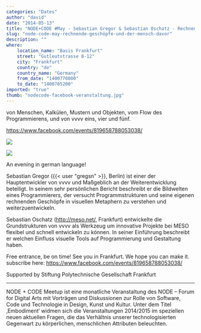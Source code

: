 ```yaml
---
categories: "Dates"
author: "david"
date: "2014-05-13"
title: "NODE+CODE #May - Sebastian Gregor & Sebastian Oschatz - Rechnende Geschöpfe und der Mensch davor"
slug: "node-code-may-rechnende-geschöpfe-und-der-mensch-davor"
description: ""
where: 
    location_name: "Basis Frankfurt"
    street: "Gutleutstrasse 8-12"
    city: "Frankfurt"
    country: "de"
    country_name: "Germany"
    from_date: "1400770800"
    to_date: "1400785200"
imported: "true"
thumb: "nodecode-facebook-veranstaltung.jpg"
---
```



von Menschen, Kalkülen, Mustern und Objekten, vom Flow des Programmierens, und von vvvv eins, vier und fünf. 

https://www.facebook.com/events/819658788053038/

![](nodecode-facebook-veranstaltung.jpg) 

![](cover.png) 




An evening in german language!

Sebastian Gregor ({{< user "gregsn" >}}, Berlin) ist einer der Hauptentwickler von vvvv und Maßgeblich an der Weiterentwicklung beteiligt. In seinem sehr persönlichen Bericht beschreibt er die Bildwelten eines Programmierers, der versucht Programmstrukturen und seine eigenen rechnenden Geschöpfe in visuellen Metaphern zu verstehen und weiterzuentwickeln.

Sebastian Oschatz (http://meso.net/, Frankfurt) entwickelte die Grundstrukturen von vvvv als Werkzeug um innovative Projekte bei MESO flexibel und schnell entwickeln zu können. In seiner Einführung beschreibt er welchen Einfluss visuelle Tools auf Programmierung und Gestaltung haben.

Free entrance, be on time! See you in Frankfurt. We hope you can make it.
subscribe here:
https://www.facebook.com/events/819658788053038/

Supported by Stiftung Polytechnische Gesellschaft Frankfurt

----
NODE + CODE Meetup ist eine monatliche Veranstaltung des NODE – Forum for Digital Arts mit Vorträgen und Diskussionen zur Rolle von Software, Code und Technologie in Design, Kunst und Kultur. Unter dem Titel ‚Embodiment‘ widmen sich die Veranstaltungen 2014/2015 im speziellen neuen aktuellen Fragen, die das Verhältnis unserer technologisierten Gegenwart zu körperlichen, menschlichen Attributen beleuchten.
